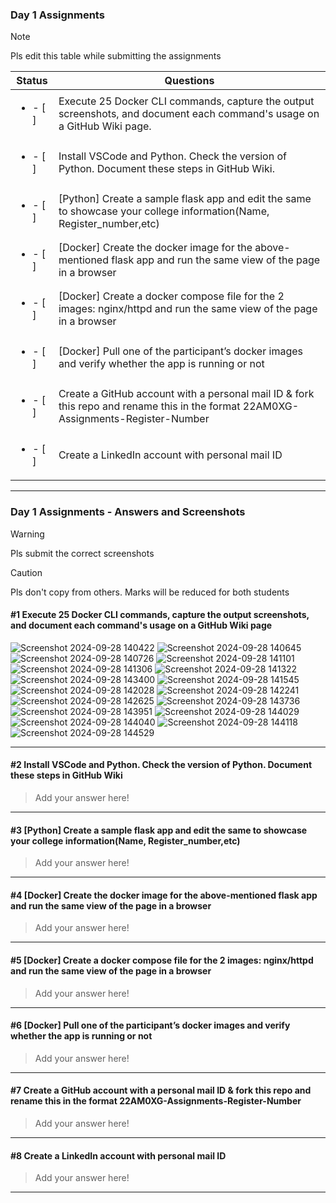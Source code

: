 ### Day 1 Assignments

> [!NOTE]
> Pls edit this table while submitting the assignments

| Status         | Questions     | 
|----------------|---------------|
| <ul><li>- [ ] </li></ul> | Execute 25 Docker CLI commands, capture the output screenshots, and document each command's usage on a GitHub Wiki page. |
| <ul><li>- [ ] </li></ul> | Install VSCode and Python. Check the version of Python. Document these steps in GitHub Wiki. |
| <ul><li>- [ ] </li></ul> | [Python] Create a sample flask app and edit the same to showcase your college information(Name, Register_number,etc) |
| <ul><li>- [ ] </li></ul> | [Docker] Create the docker image for the above-mentioned flask app and run the same view of the page in a browser |
| <ul><li>- [ ] </li></ul> | [Docker] Create a docker compose file for the 2 images: nginx/httpd and run the same view of the page in a browser |
| <ul><li>- [ ] </li></ul> | [Docker] Pull one of the participant’s docker images and verify whether the app is running or not  |
| <ul><li>- [ ] </li></ul> | Create a GitHub account with a personal mail ID & fork this repo and rename this in the format 22AM0XG-Assignments-Register-Number  |
| <ul><li>- [ ] </li></ul> | Create a LinkedIn account with personal mail ID  |

***

### Day 1 Assignments - Answers and Screenshots

> [!WARNING]
> Pls submit the correct screenshots

> [!CAUTION]
> Pls don't copy from others. Marks will be reduced for both students

#### #1 Execute 25 Docker CLI commands, capture the output screenshots, and document each command's usage on a GitHub Wiki page
![Screenshot 2024-09-28 140422](https://github.com/user-attachments/assets/29a86999-d4d1-4541-be13-2e263bf34c0c)
![Screenshot 2024-09-28 140645](https://github.com/user-attachments/assets/b46b3d95-944d-41cf-b737-b5edfb3e3964)
![Screenshot 2024-09-28 140726](https://github.com/user-attachments/assets/245c9e6f-2605-4b28-8e78-f412436e200a)
![Screenshot 2024-09-28 141101](https://github.com/user-attachments/assets/dfcb1ba2-2d4e-43c2-a85d-e7b4759b6375)
![Screenshot 2024-09-28 141306](https://github.com/user-attachments/assets/9b66e325-38c3-4906-b1a9-f7fb4e967190)
![Screenshot 2024-09-28 141322](https://github.com/user-attachments/assets/f6165670-d7b3-42dd-9f7a-7d21351f3ff4)
![Screenshot 2024-09-28 143400](https://github.com/user-attachments/assets/a87d6e43-1072-40dc-afa9-b1991872385f)
![Screenshot 2024-09-28 141545](https://github.com/user-attachments/assets/e24e10cb-3cc6-4078-b884-ad27671d8b62)
![Screenshot 2024-09-28 142028](https://github.com/user-attachments/assets/24e477c3-6546-4077-92ca-3467d56d4fc8)
![Screenshot 2024-09-28 142241](https://github.com/user-attachments/assets/e20cdc89-def2-441f-86cd-21f88586f576)
![Screenshot 2024-09-28 142625](https://github.com/user-attachments/assets/69f0266b-508c-46f3-96fe-da0b87f82efa)
![Screenshot 2024-09-28 143736](https://github.com/user-attachments/assets/a86b47cb-7d59-4977-9551-7164f225d785)
![Screenshot 2024-09-28 143951](https://github.com/user-attachments/assets/bfec653c-a38e-46f3-8c67-a170cf15bd7b)
![Screenshot 2024-09-28 144029](https://github.com/user-attachments/assets/61da5a43-4075-4684-97d3-24a281416025)
![Screenshot 2024-09-28 144040](https://github.com/user-attachments/assets/e01638c6-f883-4760-a48f-f67b46e023f2)
![Screenshot 2024-09-28 144118](https://github.com/user-attachments/assets/c8288234-f377-43ff-a682-6c57265060a7)
![Screenshot 2024-09-28 144529](https://github.com/user-attachments/assets/d60bbc1d-8851-4008-8777-f1be69a3de1d)


***

#### #2 Install VSCode and Python. Check the version of Python. Document these steps in GitHub Wiki
> Add your answer here!

***

#### #3 [Python] Create a sample flask app and edit the same to showcase your college information(Name, Register_number,etc)
> Add your answer here!

***

#### #4 [Docker] Create the docker image for the above-mentioned flask app and run the same view of the page in a browser
> Add your answer here!

***

#### #5 [Docker] Create a docker compose file for the 2 images: nginx/httpd and run the same view of the page in a browser
> Add your answer here!

***

#### #6 [Docker] Pull one of the participant’s docker images and verify whether the app is running or not
> Add your answer here!

***

#### #7 Create a GitHub account with a personal mail ID & fork this repo and rename this in the format 22AM0XG-Assignments-Register-Number
> Add your answer here!

***

#### #8 Create a LinkedIn account with personal mail ID
> Add your answer here!

***
